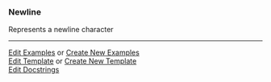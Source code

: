 ### <a id="McUtils.Parsers.RegexPatterns.Newline">Newline</a>
Represents a newline character



___

[Edit Examples](https://github.com/McCoyGroup/McUtils/edit/edit/ci/examples/McUtils/Parsers/RegexPatterns/Newline.md) or 
[Create New Examples](https://github.com/McCoyGroup/McUtils/new/edit/?filename=ci/examples/McUtils/Parsers/RegexPatterns/Newline.md) <br/>
[Edit Template](https://github.com/McCoyGroup/McUtils/edit/edit/ci/docs/McUtils/Parsers/RegexPatterns/Newline.md) or 
[Create New Template](https://github.com/McCoyGroup/McUtils/new/edit/?filename=ci/docs/templates/McUtils/Parsers/RegexPatterns/Newline.md) <br/>
[Edit Docstrings](https://github.com/McCoyGroup/McUtils/edit/edit/McUtils/Parsers/RegexPatterns/Newline/__init__.py?message=Update%20Docs)